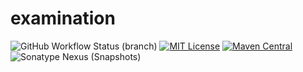 # examination

![GitHub Workflow Status (branch)](https://img.shields.io/github/workflow/status/KyoriPowered/examination/build/master) [![MIT License](https://img.shields.io/badge/license-MIT-blue)](license.txt) [![Maven Central](https://img.shields.io/maven-central/v/net.kyori/examination-api?label=stable)](https://search.maven.org/search?q=g:net.kyori%20AND%20a:examination*) ![Sonatype Nexus (Snapshots)](https://img.shields.io/nexus/s/net.kyori/examination-api?label=dev&server=https%3A%2F%2Foss.sonatype.org)

